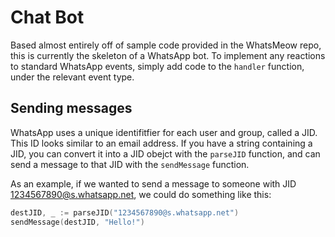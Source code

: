 # Chat Bot

Based almost entirely off of sample code provided in the WhatsMeow repo, this is currently the skeleton of a WhatsApp bot. To implement any reactions to standard WhatsApp events, simply add code to the `handler` function, under the relevant event type.

## Sending messages

WhatsApp uses a unique identifitfier for each user and group, called a JID. This ID looks similar to an email address. If you have a string containing a JID, you can convert it into a JID obejct with the `parseJID` function, and can send a message to that JID with the `sendMessage` function.

As an example, if we wanted to send a message to someone with JID 1234567890@s.whatsapp.net, we could do something like this:

```go
destJID, _ := parseJID("1234567890@s.whatsapp.net")
sendMessage(destJID, "Hello!")
```
